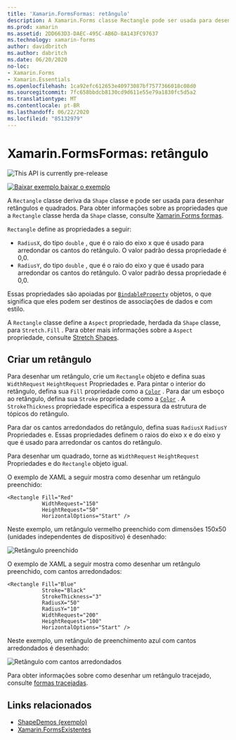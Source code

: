```yaml
---
title: 'Xamarin.FormsFormas: retângulo'
description: A Xamarin.Forms classe Rectangle pode ser usada para desenhar retângulos.
ms.prod: xamarin
ms.assetid: 2DD663D3-DAEC-495C-AB6D-8A143FC97637
ms.technology: xamarin-forms
author: davidbritch
ms.author: dabritch
ms.date: 06/20/2020
no-loc:
- Xamarin.Forms
- Xamarin.Essentials
ms.openlocfilehash: 1ca92efc612653e40973087bf7577366018c08d0
ms.sourcegitcommit: 7fc658bbdcb8130cd9d611e55e79a1830fc5d5a2
ms.translationtype: MT
ms.contentlocale: pt-BR
ms.lasthandoff: 06/22/2020
ms.locfileid: "85132979"
---
```

# <a name="xamarinforms-shapes-rectangle"></a>Xamarin.FormsFormas: retângulo

![](~/media/shared/preview.png "This API is currently pre-release")

[![Baixar exemplo ](~/media/shared/download.png) baixar o exemplo](https://docs.microsoft.com/samples/xamarin/xamarin-forms-samples/userinterface-shapesdemos/)

A `Rectangle` classe deriva da `Shape` classe e pode ser usada para desenhar retângulos e quadrados. Para obter informações sobre as propriedades que a `Rectangle` classe herda da `Shape` classe, consulte [ Xamarin.Forms formas](index.md).

`Rectangle` define as propriedades a seguir:

- `RadiusX`, do tipo `double` , que é o raio do eixo x que é usado para arredondar os cantos do retângulo. O valor padrão dessa propriedade é 0,0.
- `RadiusY`, do tipo `double` , que é o raio do eixo y que é usado para arredondar os cantos do retângulo. O valor padrão dessa propriedade é 0,0.

Essas propriedades são apoiadas por [`BindableProperty`](xref:Xamarin.Forms.BindableProperty) objetos, o que significa que eles podem ser destinos de associações de dados e com estilo.

A `Rectangle` classe define a `Aspect` propriedade, herdada da `Shape` classe, para `Stretch.Fill` . Para obter mais informações sobre a `Aspect` propriedade, consulte [Stretch Shapes](index.md#stretch-shapes).

## <a name="create-a-rectangle"></a>Criar um retângulo

Para desenhar um retângulo, crie um `Rectangle` objeto e defina suas `WidthRequest` `HeightRequest` Propriedades e. Para pintar o interior do retângulo, defina sua `Fill` propriedade como a [`Color`](xref:Xamarin.Forms.Color) . Para dar um esboço ao retângulo, defina sua `Stroke` propriedade como a [`Color`](xref:Xamarin.Forms.Color) . A `StrokeThickness` propriedade especifica a espessura da estrutura de tópicos do retângulo.

Para dar os cantos arredondados do retângulo, defina suas `RadiusX` `RadiusY` Propriedades e. Essas propriedades definem o raios do eixo x e do eixo y que é usado para arredondar os cantos do retângulo.

Para desenhar um quadrado, torne as `WidthRequest` `HeightRequest` Propriedades e do `Rectangle` objeto igual.

O exemplo de XAML a seguir mostra como desenhar um retângulo preenchido:

```xaml
<Rectangle Fill="Red"
           WidthRequest="150"
           HeightRequest="50"
           HorizontalOptions="Start" />
```

Neste exemplo, um retângulo vermelho preenchido com dimensões 150x50 (unidades independentes de dispositivo) é desenhado:

![Retângulo preenchido](rectangle-images/filled.png "Retângulo preenchido")

O exemplo de XAML a seguir mostra como desenhar um retângulo preenchido, com cantos arredondados:

```xaml
<Rectangle Fill="Blue"
           Stroke="Black"
           StrokeThickness="3"
           RadiusX="50"
           RadiusY="10"
           WidthRequest="200"
           HeightRequest="100"
           HorizontalOptions="Start" />
```

Neste exemplo, um retângulo de preenchimento azul com cantos arredondados é desenhado:

![Retângulo com cantos arredondados](rectangle-images/rounded.png "Retângulo com cantos arredondados")

Para obter informações sobre como desenhar um retângulo tracejado, consulte [formas tracejadas](index.md#dashed-shapes).

## <a name="related-links"></a>Links relacionados

- [ShapeDemos (exemplo)](https://docs.microsoft.com/samples/xamarin/xamarin-forms-samples/userinterface-shapesdemos/)
- [Xamarin.FormsExistentes](index.md)

